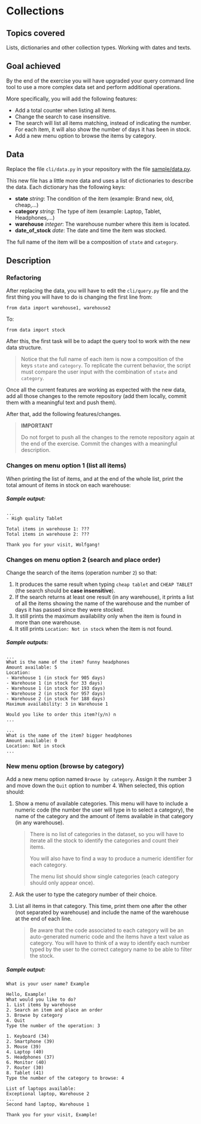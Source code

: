 # Collections

## Topics covered

Lists, dictionaries and other collection types. Working with dates and texts.

## Goal achieved

By the end of the exercise you will have upgraded your query command line tool to use a more complex data set and perform additional operations.

More specifically, you will add the following features:

- Add a total counter when listing all items.
- Change the search to case insensitive.
- The search will list all items matching, instead of indicating the number. For each item, it will also show the number of days it has been in stock.
- Add a new menu option to browse the items by category.

## Data

Replace the file `cli/data.py` in your repository with the file [sample/data.py](sample/data.py).

This new file has a little more data and uses a list of dictionaries to describe the data. Each dictionary has the following keys:

- **state** *string*: The condition of the item (example: Brand new, old, cheap,...)
- **category** *string*: The type of item (example: Laptop, Tablet, Headphones,...)
- **warehouse** *integer*: The warehouse number where this item is located.
- **date_of_stock** *date*: The date and time the item was stocked.

The full name of the item will be a composition of `state` and `category`.

## Description

### Refactoring

After replacing the data, you will have to edit the `cli/query.py` file and the first thing you will have to do is changing the first line from:

`from data import warehouse1, warehouse2`

To:

`from data import stock`

After this, the first task will be to adapt the query tool to work with the new data structure.

> Notice that the full name of each item is now a composition of the keys `state` and `category`. To replicate the current behavior, the script must compare the user input with the combination of `state` and `category`.

Once all the current features are working as expected with the new data, add all those changes to the remote repository (add them locally, commit them with a meaningful text and push them).

After that, add the following features/changes.

> **IMPORTANT**
>
> Do not forget to push all the changes to the remote repository again at the end of the exercise. Commit the changes with a meaningful description.

### Changes on menu option 1 (list all items)

When printing the list of items, and at the end of the whole list, print the total amount of items in stock on each warehouse:

##### Sample output:

```
...
- High quality Tablet

Total items in warehouse 1: ???
Total items in warehouse 2: ???

Thank you for your visit, Wolfgang!
```

### Changes on menu option 2 (search and place order)

Change the search of the items (operation number `2`) so that:

1. It produces the same result when typing `cheap tablet` and `CHEAP TABLET` (the search should be **case insensitive**).
1. If the search returns at least one result (in any warehouse), it prints a list of all the items showing the name of the warehouse and the number of days it has passed since they were stocked.
2. It still prints the maximum availability only when the item is found in more than one warehouse.
3. It still prints `Location: Not in stock` when the item is not found.

##### Sample outputs:

```
...
What is the name of the item? funny headphones
Amount available: 5
Location:
- Warehouse 1 (in stock for 905 days)
- Warehouse 1 (in stock for 33 days)
- Warehouse 1 (in stock for 193 days)
- Warehouse 2 (in stock for 957 days)
- Warehouse 2 (in stock for 188 days)
Maximum availability: 3 in Warehouse 1

Would you like to order this item?(y/n) n
...
```
```
...
What is the name of the item? bigger headphones
Amount available: 0
Location: Not in stock
...
```

### New menu option (browse by category)

Add a new menu option named `Browse by category`. Assign it the number 3 and move down the `Quit` option to number 4. When selected, this option should:

1. Show a menu of available categories. This menu will have to include a numeric code (the number the user will type in to select a category), the name of the category and the amount of items available in that category (in any warehouse).

    > There is no list of categories in the dataset, so you will have to iterate all the stock to identify the categories and count their items.
    >
    > You will also have to find a way to produce a numeric identifier for each category.
    >
    > The menu list should show single categories (each category should only appear once).

1. Ask the user to type the category number of their choice.
1. List all items in that category. This time, print them one after the other (not separated by warehouse) and include the name of the warehouse at the end of each line.

    > Be aware that the code associated to each category will be an auto-generated numeric code and the items have a text value as category. You will have to think of a way to identify each number typed by the user to the correct category name to be able to filter the stock.

##### Sample output:

```
What is your user name? Example

Hello, Example!
What would you like to do?
1. List items by warehouse
2. Search an item and place an order
3. Browse by category
4. Quit
Type the number of the operation: 3

1. Keyboard (34)
2. Smartphone (39)
3. Mouse (39)
4. Laptop (40)
5. Headphones (37)
6. Monitor (40)
7. Router (30)
8. Tablet (41)
Type the number of the category to browse: 4

List of laptops available:
Exceptional laptop, Warehouse 2
...
Second hand laptop, Warehouse 1

Thank you for your visit, Example!
```

